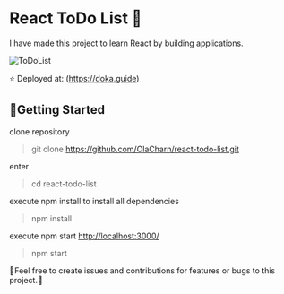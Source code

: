 # React ToDo List 📝

I have made this project to learn React by building applications.

![ToDoList](https://cdn.glitch.global/469c45d3-6cd5-4097-831b-bdd0fb5d41b7/todoList.png?v=1698141639617)



⭐ Deployed at: (<https://doka.guide>)

## 🚀Getting Started 


clone repository
> git clone https://github.com/OlaCharn/react-todo-list.git
 
 enter 
> cd react-todo-list

execute npm install to install all dependencies

>npm install

execute npm start   [http://localhost:3000/](http://localhost:3000/)

>npm start


🧡Feel free to create issues and contributions for features or bugs to this project.🧡
